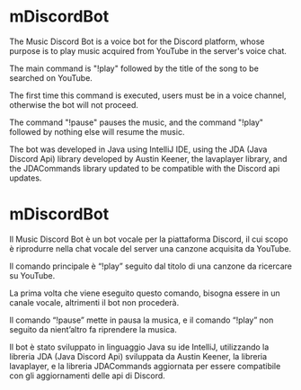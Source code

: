 # mDiscordBot

The Music Discord Bot is a voice bot for the Discord platform, whose purpose is to play music acquired from YouTube in the server's voice chat. 

The main command is "!play" followed by the title of the song to be searched on YouTube.

The first time this command is executed, users must be in a voice channel, otherwise the bot will not proceed.

The command "!pause" pauses the music, and the command "!play" followed by nothing else will resume the music. 

The bot was developed in Java using IntelliJ IDE, using the JDA (Java Discord Api) library developed by Austin Keener, the lavaplayer library, and the JDACommands library updated to be compatible with the Discord api updates.


# mDiscordBot

Il Music Discord Bot è un bot vocale per la piattaforma Discord, il cui scopo è riprodurre nella chat vocale del server una canzone acquisita da YouTube.

Il comando principale è “!play” seguito dal titolo di una canzone da ricercare su YouTube.

La prima volta che viene eseguito questo comando, bisogna essere in un canale vocale, altrimenti il bot non procederà.

Il comando “!pause” mette in pausa la musica, e il comando “!play” non seguito da nient’altro fa riprendere la musica.

Il bot è stato sviluppato in linguaggio Java su ide IntelliJ, utilizzando la libreria JDA (Java Discord Api) sviluppata da Austin Keener, la libreria lavaplayer, e la libreria JDACommands aggiornata per essere compatibile con gli aggiornamenti delle api di Discord.

